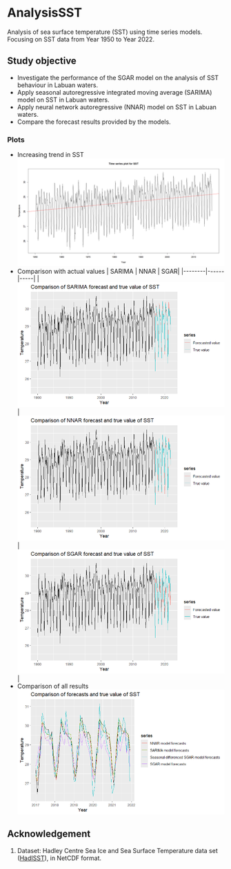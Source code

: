 # AnalysisSST
Analysis of sea surface temperature (SST) using time series models. Focusing on SST data from Year 1950 to Year 2022.

## Study objective
- Investigate the performance of the SGAR model on the analysis of SST behaviour in Labuan waters.
- Apply seasonal autoregressive integrated moving average (SARIMA) model on SST in Labuan waters.
- Apply neural network autoregressive (NNAR) model on SST in Labuan waters.
- Compare the forecast results provided by the models.

### Plots
- Increasing trend in SST
    ![SST data with trend](./images/time-series-plot-with-trend.png)
- Comparison with actual values
    | SARIMA | NNAR | SGAR|
    |--------|------|-----|
    |![SARIMA](./images/sarima-forecast-vs-actual.png) | ![NNAR](./images/nnar-forecast-vs-actual.png) | ![SGAR](./images/sgar-forecast-vs-actual.png) |
- Comparison of all results
    ![All results](./images/comparison-all-with-true.png)

## Acknowledgement
1. Dataset: Hadley Centre Sea Ice and Sea Surface Temperature data set ([HadISST](https://www.metoffice.gov.uk/hadobs/hadisst/)), in NetCDF format.
